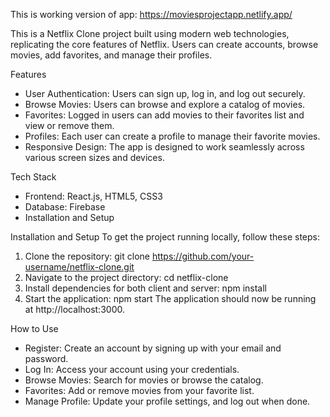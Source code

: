 This is working version of app: https://moviesprojectapp.netlify.app/

This is a Netflix Clone project built using modern web technologies, replicating the core features of Netflix. Users can create accounts, browse movies, add favorites, and manage their profiles.

Features
- User Authentication: Users can sign up, log in, and log out securely.
- Browse Movies: Users can browse and explore a catalog of movies.
- Favorites: Logged in users can add movies to their favorites list and view or remove them.
- Profiles: Each user can create a profile to manage their favorite movies.
- Responsive Design: The app is designed to work seamlessly across various screen sizes and devices.

Tech Stack
- Frontend: React.js, HTML5, CSS3
- Database: Firebase
- Installation and Setup

Installation and Setup
To get the project running locally, follow these steps:

1. Clone the repository: git clone https://github.com/your-username/netflix-clone.git
2. Navigate to the project directory: cd netflix-clone
3. Install dependencies for both client and server: npm install
4. Start the application: npm start
The application should now be running at http://localhost:3000.

How to Use
- Register: Create an account by signing up with your email and password.
- Log In: Access your account using your credentials.
- Browse Movies: Search for movies or browse the catalog.
- Favorites: Add or remove movies from your favorite list.
- Manage Profile: Update your profile settings, and log out when done.




   



